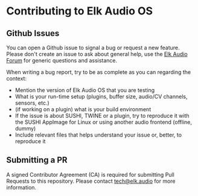 # Contributing to Elk Audio OS

## Github Issues

You can open a Github issue to signal a bug or request a new feature. Please don't create an issue to ask about general help, use the [Elk Audio Forum](https://forum.elk.audio) for generic questions and assistance.

When writing a bug report, try to be as complete as you can regarding the context:
  * Mention the version of Elk Audio OS that you are testing
  * What is your run-time setup (plugins, buffer size, audio/CV channels, sensors, etc.)
  * (if working on a plugin) what is your build environment
  * If the issue is about SUSHI, TWINE or a plugin, try to reproduce it with the SUSHI AppImage for Linux or using another audio frontend (offline, dummy)
  * Include relevant files that helps understand your issue or, better, to reproduce it

## Submitting a PR

A signed Contributor Agreement (CA) is required for submitting Pull Requests to this repository. Please contact tech@elk.audio for more information.

